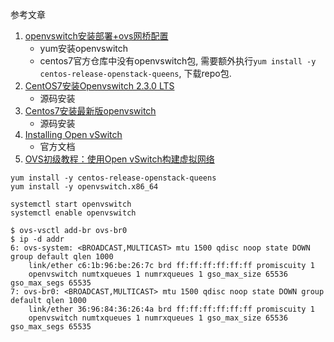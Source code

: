 参考文章

1. [openvswitch安装部署+ovs网桥配置](https://blog.csdn.net/qq_44735930/article/details/108854920)
    - yum安装openvswitch
    - centos7官方仓库中没有openvswitch包, 需要额外执行`yum install -y centos-release-openstack-queens`, 下载repo包.
2. [CentOS7安装Openvswitch 2.3.0 LTS](https://cloud.tencent.com/developer/article/2038924)
    - 源码安装
3. [Centos7安装最新版openvswitch](https://www.cnblogs.com/bingbing721/p/13751579.html)
    - 源码安装
4. [Installing Open vSwitch](https://docs.openvswitch.org/en/latest/intro/install/)
    - 官方文档
5. [OVS初级教程：使用Open vSwitch构建虚拟网络](https://www.sdnlab.com/sdn-guide/14747.html)

```
yum install -y centos-release-openstack-queens
yum install -y openvswitch.x86_64
```

```
systemctl start openvswitch
systemctl enable openvswitch
```

```log
$ ovs-vsctl add-br ovs-br0
$ ip -d addr
6: ovs-system: <BROADCAST,MULTICAST> mtu 1500 qdisc noop state DOWN group default qlen 1000
    link/ether c6:1b:96:be:26:7c brd ff:ff:ff:ff:ff:ff promiscuity 1
    openvswitch numtxqueues 1 numrxqueues 1 gso_max_size 65536 gso_max_segs 65535
7: ovs-br0: <BROADCAST,MULTICAST> mtu 1500 qdisc noop state DOWN group default qlen 1000
    link/ether 36:96:84:36:26:4a brd ff:ff:ff:ff:ff:ff promiscuity 1
    openvswitch numtxqueues 1 numrxqueues 1 gso_max_size 65536 gso_max_segs 65535
```
